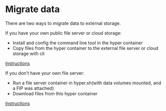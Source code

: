# Migrate data

There are two ways to migrate data to external storage.

If you have your own public file server or cloud storage:
  - Install and config the command line tool in the hyper container
  - Copy files from the hyper container to the external file server or cloud storage with cli

[Instructions](./use_hyper_container_as_client/index.md)

If you don't have your own file server:
  - Run a file server container in hyper.sh(with data volumes mounted, and a FIP was attached)
  - Download files from this hyper container

[Instructions](./use_hyper_container_as_server/index.md)
